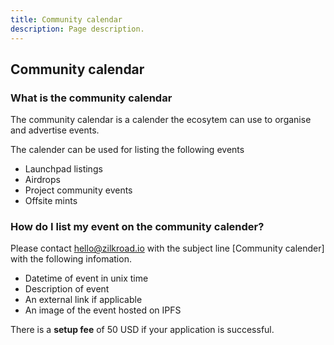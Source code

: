```yaml
---
title: Community calendar
description: Page description.
---
```


## Community calendar

### What is the community calendar

The community calendar is a calender the ecosytem can use to organise and advertise events.

The calender can be used for listing the following events

* Launchpad listings
* Airdrops
* Project community events
* Offsite mints

### How do I list my event on the community calender?

Please contact hello@zilkroad.io with the subject line \[Community calender\] with the following infomation.

* Datetime of event in unix time
* Description of event
* An external link if applicable
* An image of the event hosted on IPFS

There is a **setup fee** of 50 USD if your application is successful.
